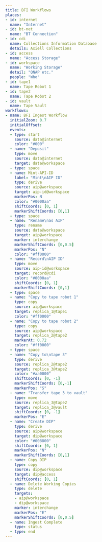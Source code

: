 ```yaml
---
title: BFI Workflows
places:
- id: internet
  name: "Internet"
- id: bt-net
  name: "BT Connection"
- id: cdi
  name: Collections Information Database
  details: Axiell Collections
- id: access
  name: "Access Storage"
- id: workspace
  name: "Working Storage"
  detail: "QNAP etc."
  people: "Who"
- id: tape1
  name: Tape Robot 1
- id: tape2
  name: Tape Robot 2
- id: vault
  name: Tape Vault
workflows:
- name: BFI Ingest Workflow
  initialZoom: 0.7
  initialOffset:
  events:
  - type: start
    source: data@internet
    color: "#000"
  - name: "Deposit"
    type: move
    source: data@internet
    target: data@workspace
  - type: space
  - name: Mint-API-ID
    label: "Mint\nAIP ID"
    type: derive
    source: aip@workspace
    target: aip-id@workspace
    markerPos: N
    color: "#0000aa"
    shiftCoords: [0, 1]
    markerShiftCoords: [0,1]
  - type: space
  - name: "Rename\nas AIP"
    type: rename
    source: data@workspace
    target: aip@workspace
    marker: interchange
    markerShiftCoords: [0,0.5]
    markerPos: "N"
    color: "#ff0000"
  - name: "Record\nAIP ID"
    type: move
    source: aip-id@workspace
    target: record@cdi
    color: "#0000aa"
    shiftCoords: [0, 1]
    markerShiftCoords: [0,1]
  - type: space
  - name: "Copy to tape robot 1"
    type: copy
    source: aip@workspace
    target: replica_1@tape1
    color: "#ff0000"
  - name: "Copy to tape robot 2"
    type: copy
    source: aip@workspace
    target: replica_2@tape2
    markerAt: 0.72
    color: "#ff0000"
  - type: space
  - name: "Copy to\ntape 3"
    type: derive
    source: replica_2@tape2
    target: replica_3@tape2
    color: "#aa0000"
    shiftCoords: [0, -1]
    markerShiftCoords: [0,-1]
    markerPos: "S"
  - name: "Transfer tape 3 to vault"
    type: move
    source: replica_3@tape2
    target: replica_3@vault
    shiftCoords: [0, -1]
    markerPos: "E"
  - name: "Create DIP"
    type: derive
    source: aip@workspace
    target: dip@workspace
    color: "#008800"
    shiftCoords: [0, 1]
    markerPos: "N"
    markerShiftCoords: [0,1]
  - name: Copy DIP
    type: copy
    source: dip@workspace
    target: dip@access
    shiftCoords: [0, 1]
  - name: Delete Working Copies
    type: delete
    targets:
    - aip@workspace
    - dip@workspace
    marker: interchange
    markerPos: "E"
    markerShiftCoords: [0,0.5]
  - name: Ingest Complete
    type: status
  - type: end
---
```

